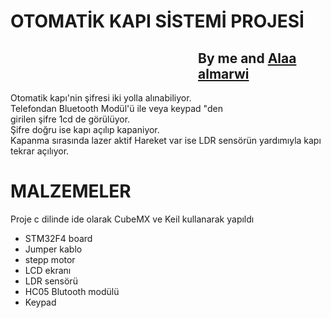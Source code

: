 <!DOCTYPE html>
<html>
<head>

</head>
<body>
<h1>OTOMATİK KAPI SİSTEMİ PROJESİ</h1>
<h2 style="margin-left: 300px;"> By  me and <a href="https://github.com/AlaaMarawi">Alaa almarwi</a>   </h2>
<p>
	Otomatik kapı'nin şifresi iki yolla alınabiliyor.<br>
	Telefondan Bluetooth Modül'ü ile veya keypad "den <br>
	 girilen şifre 1cd de görülüyor.
	<br>
	 Şifre doğru ise kapı açılıp kapaniyor.<br> Kapanma sırasında lazer aktif Hareket var ise LDR sensörün yardımıyla  kapı tekrar açılıyor. 
</p>
<h1>MALZEMELER</h1>
<p> Proje c dilinde ide olarak CubeMX ve Keil kullanarak yapıldı</p>
<ul>
	<li>STM32F4 board</li>
	<li>Jumper kablo</li>
	<li> stepp motor</li>
	<li>LCD ekranı</li>
	<li>LDR sensörü</li>
	<li>HC05 Blutooth modülü</li>
	<li>Keypad</li>
	</ul>
</body>
</html>
